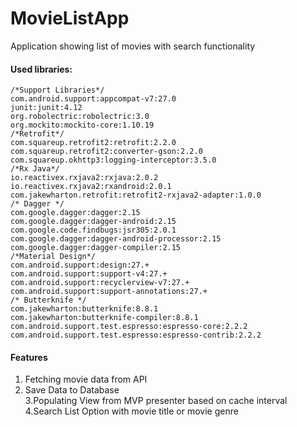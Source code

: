 # MovieListApp
Application showing list of movies with search functionality

#### Used libraries:

    /*Support Libraries*/ 
    com.android.support:appcompat-v7:27.0   
    junit:junit:4.12  
    org.robolectric:robolectric:3.0  
    org.mockito:mockito-core:1.10.19  
    /*Retrofit*/  
    com.squareup.retrofit2:retrofit:2.2.0 
    com.squareup.retrofit2:converter-gson:2.2.0
    com.squareup.okhttp3:logging-interceptor:3.5.0
    /*Rx Java*/
    io.reactivex.rxjava2:rxjava:2.0.2
    io.reactivex.rxjava2:rxandroid:2.0.1
    com.jakewharton.retrofit:retrofit2-rxjava2-adapter:1.0.0
    /* Dagger */
    com.google.dagger:dagger:2.15
    com.google.dagger:dagger-android:2.15
    com.google.code.findbugs:jsr305:2.0.1
    com.google.dagger:dagger-android-processor:2.15
    com.google.dagger:dagger-compiler:2.15
    /*Material Design*/
    com.android.support:design:27.+
    com.android.support:support-v4:27.+
    com.android.support:recyclerview-v7:27.+
    com.android.support:support-annotations:27.+
    /* Butterknife */
    com.jakewharton:butterknife:8.8.1
    com.jakewharton:butterknife-compiler:8.8.1
    com.android.support.test.espresso:espresso-core:2.2.2
    com.android.support.test.espresso:espresso-contrib:2.2.2
   
#### Features
1. Fetching movie data from API  
2. Save Data to Database  
3.Populating View from MVP presenter based on cache interval  
4.Search List Option with movie title or movie genre
